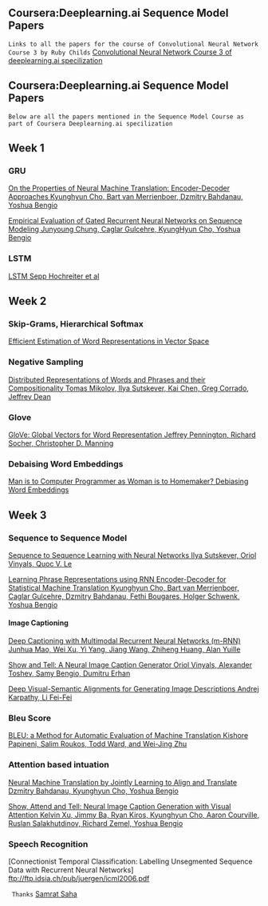 ## Coursera:Deeplearning.ai Sequence Model Papers
```Links to all the papers for the course of Convolutional Neural Network Course 3 by Ruby Childs```
[Convolutional Neural Network Course 3 of deeplearning.ai specilization](https://gist.github.com/rubychilds/d9137168d0843f4a8071727e67a5816c)

## Coursera:Deeplearning.ai Sequence Model Papers
```Below are all the papers mentioned in the Sequence Model Course as part of Coursera Deeplearning.ai specilization```

## Week 1

### GRU
[On the Properties of Neural Machine Translation: Encoder-Decoder Approaches
Kyunghyun Cho, Bart van Merrienboer, Dzmitry Bahdanau, Yoshua Bengio](https://arxiv.org/abs/1409.1259)

[Empirical Evaluation of Gated Recurrent Neural Networks on Sequence Modeling
Junyoung Chung, Caglar Gulcehre, KyungHyun Cho, Yoshua Bengio](https://arxiv.org/abs/1412.3555)

### LSTM
[LSTM Sepp Hochreiter et al](http://www.bioinf.jku.at/publications/older/2604.pdf)

## Week 2
### Skip-Grams, Hierarchical Softmax
[Efficient Estimation of Word Representations in Vector Space](https://arxiv.org/abs/1301.3781)

### Negative Sampling
[Distributed Representations of Words and Phrases and their Compositionality
Tomas Mikolov, Ilya Sutskever, Kai Chen, Greg Corrado, Jeffrey Dean](https://arxiv.org/abs/1310.4546)

### Glove
[GloVe: Global Vectors for Word Representation
Jeffrey Pennington, Richard Socher, Christopher D. Manning](https://nlp.stanford.edu/pubs/glove.pdf)

### Debaising Word Embeddings
[Man is to Computer Programmer as Woman is to
Homemaker? Debiasing Word Embeddings](https://pdfs.semanticscholar.org/2744/59c52103f9b7880d0697aa28755ac3366987.pdf)

## Week 3

### Sequence to Sequence Model
[Sequence to Sequence Learning with Neural Networks
Ilya Sutskever, Oriol Vinyals, Quoc V. Le](https://arxiv.org/abs/1409.3215)

[Learning Phrase Representations using RNN Encoder-Decoder for Statistical Machine Translation
Kyunghyun Cho, Bart van Merrienboer, Caglar Gulcehre, Dzmitry Bahdanau, Fethi Bougares, Holger Schwenk, Yoshua Bengio](https://arxiv.org/abs/1406.1078)

#### Image Captioning
[Deep Captioning with Multimodal Recurrent Neural Networks (m-RNN)
Junhua Mao, Wei Xu, Yi Yang, Jiang Wang, Zhiheng Huang, Alan Yuille](https://arxiv.org/abs/1412.6632)

[Show and Tell: A Neural Image Caption Generator
Oriol Vinyals, Alexander Toshev, Samy Bengio, Dumitru Erhan](https://arxiv.org/abs/1411.4555)

[Deep Visual-Semantic Alignments for Generating Image Descriptions
Andrej Karpathy, Li Fei-Fei](https://cs.stanford.edu/people/karpathy/deepimagesent/)

### Bleu Score
[BLEU: a Method for Automatic Evaluation of Machine Translation
Kishore Papineni, Salim Roukos, Todd Ward, and Wei-Jing Zhu](https://www.aclweb.org/anthology/P02-1040.pdf)

### Attention based intuation
[Neural Machine Translation by Jointly Learning to Align and Translate
Dzmitry Bahdanau, Kyunghyun Cho, Yoshua Bengio](https://arxiv.org/abs/1409.0473)

[Show, Attend and Tell: Neural Image Caption Generation with Visual Attention
Kelvin Xu, Jimmy Ba, Ryan Kiros, Kyunghyun Cho, Aaron Courville, Ruslan Salakhutdinov, Richard Zemel, Yoshua Bengio](https://arxiv.org/abs/1502.03044)

### Speech Recognition
[Connectionist Temporal Classification: Labelling Unsegmented
Sequence Data with Recurrent Neural Networks] ftp://ftp.idsia.ch/pub/juergen/icml2006.pdf

``` Thanks```
[Samrat Saha](http://www.linkedin.com/in/iitrsamrat) 
